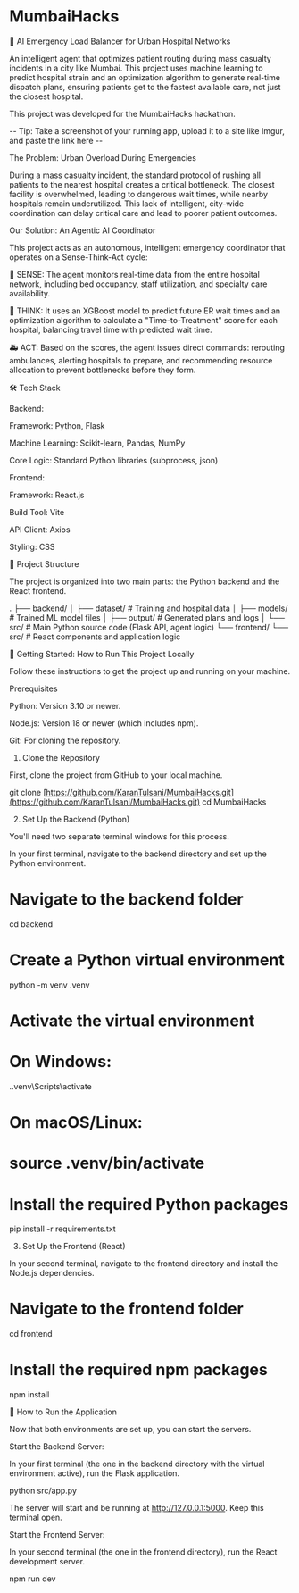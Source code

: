 # MumbaiHacks

🚀 AI Emergency Load Balancer for Urban Hospital Networks

An intelligent agent that optimizes patient routing during mass casualty incidents in a city like Mumbai. This project uses machine learning to predict hospital strain and an optimization algorithm to generate real-time dispatch plans, ensuring patients get to the fastest available care, not just the closest hospital.

This project was developed for the MumbaiHacks hackathon.

-- Tip: Take a screenshot of your running app, upload it to a site like Imgur, and paste the link here --

The Problem: Urban Overload During Emergencies

During a mass casualty incident, the standard protocol of rushing all patients to the nearest hospital creates a critical bottleneck. The closest facility is overwhelmed, leading to dangerous wait times, while nearby hospitals remain underutilized. This lack of intelligent, city-wide coordination can delay critical care and lead to poorer patient outcomes.

Our Solution: An Agentic AI Coordinator

This project acts as an autonomous, intelligent emergency coordinator that operates on a Sense-Think-Act cycle:

🧠 SENSE: The agent monitors real-time data from the entire hospital network, including bed occupancy, staff utilization, and specialty care availability.

🤔 THINK: It uses an XGBoost model to predict future ER wait times and an optimization algorithm to calculate a "Time-to-Treatment" score for each hospital, balancing travel time with predicted wait time.

🚑 ACT: Based on the scores, the agent issues direct commands: rerouting ambulances, alerting hospitals to prepare, and recommending resource allocation to prevent bottlenecks before they form.

🛠️ Tech Stack

Backend:

Framework: Python, Flask

Machine Learning: Scikit-learn, Pandas, NumPy

Core Logic: Standard Python libraries (subprocess, json)

Frontend:

Framework: React.js

Build Tool: Vite

API Client: Axios

Styling: CSS

📂 Project Structure

The project is organized into two main parts: the Python backend and the React frontend.

.
├── backend/
│   ├── dataset/      # Training and hospital data
│   ├── models/       # Trained ML model files
│   ├── output/       # Generated plans and logs
│   └── src/          # Main Python source code (Flask API, agent logic)
└── frontend/
    └── src/          # React components and application logic


🏁 Getting Started: How to Run This Project Locally

Follow these instructions to get the project up and running on your machine.

Prerequisites

Python: Version 3.10 or newer.

Node.js: Version 18 or newer (which includes npm).

Git: For cloning the repository.

1. Clone the Repository

First, clone the project from GitHub to your local machine.

git clone [https://github.com/KaranTulsani/MumbaiHacks.git](https://github.com/KaranTulsani/MumbaiHacks.git)
cd MumbaiHacks


2. Set Up the Backend (Python)

You'll need two separate terminal windows for this process.

In your first terminal, navigate to the backend directory and set up the Python environment.

# Navigate to the backend folder
cd backend

# Create a Python virtual environment
python -m venv .venv

# Activate the virtual environment
# On Windows:
.\.venv\Scripts\activate
# On macOS/Linux:
# source .venv/bin/activate

# Install the required Python packages
pip install -r requirements.txt


3. Set Up the Frontend (React)

In your second terminal, navigate to the frontend directory and install the Node.js dependencies.

# Navigate to the frontend folder
cd frontend

# Install the required npm packages
npm install


🚀 How to Run the Application

Now that both environments are set up, you can start the servers.

Start the Backend Server:

In your first terminal (the one in the backend directory with the virtual environment active), run the Flask application.

python src/app.py


The server will start and be running at http://127.0.0.1:5000. Keep this terminal open.

Start the Frontend Server:

In your second terminal (the one in the frontend directory), run the React development server.

npm run dev
